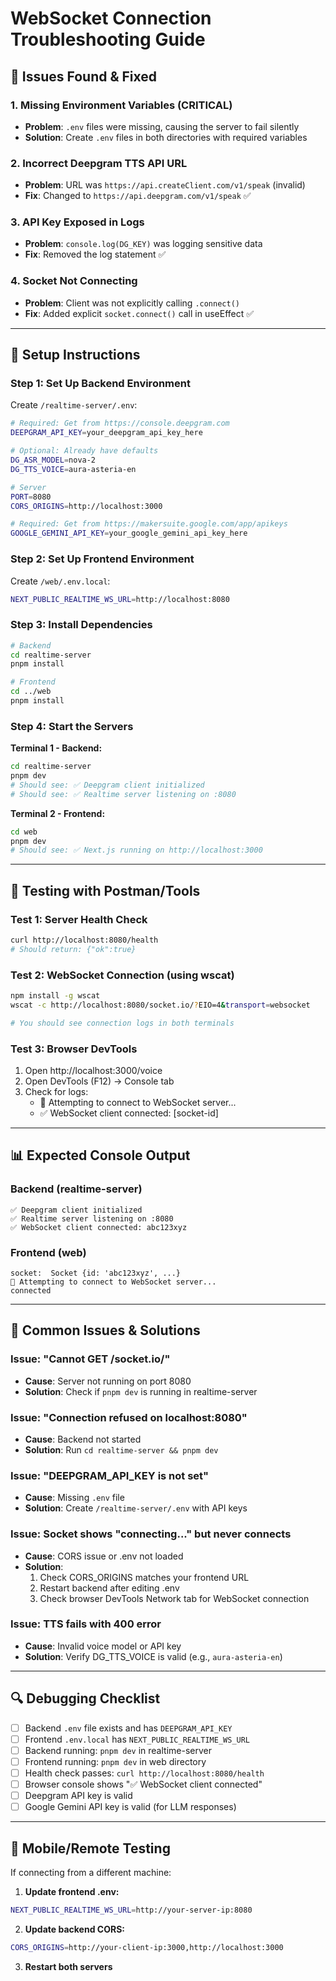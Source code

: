 # WebSocket Connection Troubleshooting Guide

## 🔴 Issues Found & Fixed

### 1. **Missing Environment Variables (CRITICAL)**
- **Problem**: `.env` files were missing, causing the server to fail silently
- **Solution**: Create `.env` files in both directories with required variables

### 2. **Incorrect Deepgram TTS API URL**
- **Problem**: URL was `https://api.createClient.com/v1/speak` (invalid)
- **Fix**: Changed to `https://api.deepgram.com/v1/speak` ✅

### 3. **API Key Exposed in Logs**
- **Problem**: `console.log(DG_KEY)` was logging sensitive data
- **Fix**: Removed the log statement ✅

### 4. **Socket Not Connecting**
- **Problem**: Client was not explicitly calling `.connect()`
- **Fix**: Added explicit `socket.connect()` call in useEffect ✅

---

## 🔧 Setup Instructions

### **Step 1: Set Up Backend Environment**

Create `/realtime-server/.env`:
```bash
# Required: Get from https://console.deepgram.com
DEEPGRAM_API_KEY=your_deepgram_api_key_here

# Optional: Already have defaults
DG_ASR_MODEL=nova-2
DG_TTS_VOICE=aura-asteria-en

# Server
PORT=8080
CORS_ORIGINS=http://localhost:3000

# Required: Get from https://makersuite.google.com/app/apikeys
GOOGLE_GEMINI_API_KEY=your_google_gemini_api_key_here
```

### **Step 2: Set Up Frontend Environment**

Create `/web/.env.local`:
```bash
NEXT_PUBLIC_REALTIME_WS_URL=http://localhost:8080
```

### **Step 3: Install Dependencies**

```bash
# Backend
cd realtime-server
pnpm install

# Frontend  
cd ../web
pnpm install
```

### **Step 4: Start the Servers**

**Terminal 1 - Backend:**
```bash
cd realtime-server
pnpm dev
# Should see: ✅ Deepgram client initialized
# Should see: ✅ Realtime server listening on :8080
```

**Terminal 2 - Frontend:**
```bash
cd web
pnpm dev
# Should see: ✅ Next.js running on http://localhost:3000
```

---

## 🧪 Testing with Postman/Tools

### **Test 1: Server Health Check**
```bash
curl http://localhost:8080/health
# Should return: {"ok":true}
```

### **Test 2: WebSocket Connection (using wscat)**
```bash
npm install -g wscat
wscat -c http://localhost:8080/socket.io/?EIO=4&transport=websocket

# You should see connection logs in both terminals
```

### **Test 3: Browser DevTools**
1. Open http://localhost:3000/voice
2. Open DevTools (F12) → Console tab
3. Check for logs:
   - 🔌 Attempting to connect to WebSocket server...
   - ✅ WebSocket client connected: [socket-id]

---

## 📊 Expected Console Output

### **Backend (realtime-server)**
```
✅ Deepgram client initialized
✅ Realtime server listening on :8080
✅ WebSocket client connected: abc123xyz
```

### **Frontend (web)**
```
socket:  Socket {id: 'abc123xyz', ...}
🔌 Attempting to connect to WebSocket server...
connected
```

---

## 🚨 Common Issues & Solutions

### Issue: "Cannot GET /socket.io/"
- **Cause**: Server not running on port 8080
- **Solution**: Check if `pnpm dev` is running in realtime-server

### Issue: "Connection refused on localhost:8080"
- **Cause**: Backend not started
- **Solution**: Run `cd realtime-server && pnpm dev`

### Issue: "DEEPGRAM_API_KEY is not set"
- **Cause**: Missing `.env` file
- **Solution**: Create `/realtime-server/.env` with API keys

### Issue: Socket shows "connecting..." but never connects
- **Cause**: CORS issue or .env not loaded
- **Solution**: 
  1. Check CORS_ORIGINS matches your frontend URL
  2. Restart backend after editing .env
  3. Check browser DevTools Network tab for WebSocket connection

### Issue: TTS fails with 400 error
- **Cause**: Invalid voice model or API key
- **Solution**: Verify DG_TTS_VOICE is valid (e.g., `aura-asteria-en`)

---

## 🔍 Debugging Checklist

- [ ] Backend `.env` file exists and has `DEEPGRAM_API_KEY`
- [ ] Frontend `.env.local` has `NEXT_PUBLIC_REALTIME_WS_URL`
- [ ] Backend running: `pnpm dev` in realtime-server
- [ ] Frontend running: `pnpm dev` in web directory
- [ ] Health check passes: `curl http://localhost:8080/health`
- [ ] Browser console shows "✅ WebSocket client connected"
- [ ] Deepgram API key is valid
- [ ] Google Gemini API key is valid (for LLM responses)

---

## 📱 Mobile/Remote Testing

If connecting from a different machine:

1. **Update frontend .env:**
```bash
NEXT_PUBLIC_REALTIME_WS_URL=http://your-server-ip:8080
```

2. **Update backend CORS:**
```bash
CORS_ORIGINS=http://your-client-ip:3000,http://localhost:3000
```

3. **Restart both servers**

